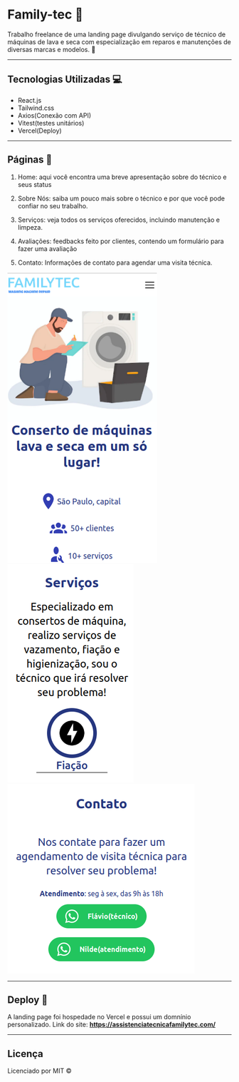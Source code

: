 # Family-tec 🔧

Trabalho freelance de uma landing page divulgando serviço de técnico de máquinas de lava e seca com especialização em reparos e manutenções de diversas marcas e modelos. 🚀


---

## Tecnologias Utilizadas 💻
- React.js
- Tailwind.css
- Axios(Conexão com API)
- Vitest(testes unitários)
- Vercel(Deploy)

---

## Páginas 📜

1. Home: aqui você encontra uma breve apresentação sobre do técnico e seus status

2. Sobre Nós: saiba um pouco mais sobre o técnico e por que você pode confiar no seu trabalho.

3. Serviços: veja todos os serviços oferecidos, incluindo manutenção e limpeza.

4. Avaliações: feedbacks feito por clientes, contendo um formulário para fazer uma avaliação

5. Contato: Informações de contato para agendar uma visita técnica.

<img src="public/images/home.png" alt="home"> <br />
<img src="public/images/services.png" alt="services"> <br />
<img src="public/images/contact.png" alt="contact">

---

## Deploy 🚀
A landing page foi hospedade no Vercel e possui um domnínio personalizado. 
Link do site: __https://assistenciatecnicafamilytec.com/__

---

## Licença
Licenciado por MIT ©️
